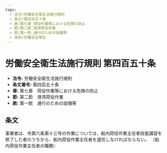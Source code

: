```yaml
---
tags:
  - 法令/労働安全衛生法施行規則
  - 条文/第四百五十条
  - 章/第七章_荷役作業等における危険の防止
  - 節/第二節_港湾荷役作業
  - 款/第一款_通行のための設備等
  - 体系/労働安全衛生
---
```

# 労働安全衛生法施行規則 第四百五十条

- **法令:** 労働安全衛生法施行規則
- **条文番号:** 第四百五十条
- **章:** 第七章　荷役作業等における危険の防止
- **節:** 第二節　港湾荷役作業
- **款:** 第一款　通行のための設備等

## 条文
事業者は、令第六条第十三号の作業については、船内荷役作業主任者技能講習を修了した者のうちから、船内荷役作業主任者を選任しなければならない。
（船内荷役作業主任者の職務）

